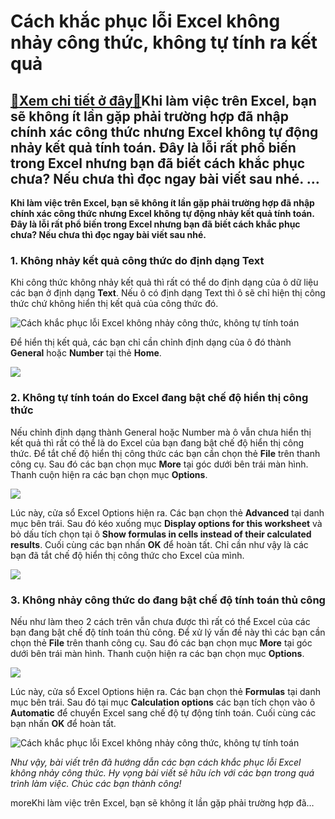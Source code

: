Cách khắc phục lỗi Excel không nhảy công thức, không tự tính ra kết quả
=======================================================================

[:gift:Xem chi tiết ở đây:gift:](https://hddtvn.com/cach-khac-phuc-loi-excel-khong-nhay-cong-thuc-khong-tu-tinh-ra-ket-qua/)Khi làm việc trên Excel, bạn sẽ không ít lần gặp phải trường hợp đã nhập chính xác công thức nhưng Excel không tự động nhảy kết quả tính toán. Đây là lỗi rất phổ biến trong Excel nhưng bạn đã biết cách khắc phục chưa? Nếu chưa thì đọc ngay bài viết sau nhé. …
-------------------------------------------------------------------------------------------------------------------------------------------------------------------------------------------------------------------------------------------------------------------

**Khi làm việc trên Excel, bạn sẽ không ít lần gặp phải trường hợp đã nhập chính xác công thức nhưng Excel không tự động nhảy kết quả tính toán. Đây là lỗi rất phổ biến trong Excel nhưng bạn đã biết cách khắc phục chưa? Nếu chưa thì đọc ngay bài viết sau nhé.**


### 1. Không nhảy kết quả công thức do định dạng Text


Khi công thức không nhảy kết quả thì rất có thể do định dạng của ô dữ liệu các bạn ở định dạng **Text**. Nếu ô có định dạng Text thì ô sẽ chỉ hiện thị công thức chứ không hiển thị kết quả của công thức đó.


![Cách khắc phục lỗi Excel không nhảy công thức, không tự tính toán](https://hddtvn.com/wp-content/uploads/2021/01/cGm5M53.png "Cách khắc phục lỗi Excel không nhảy công thức, không tự tính toán")


Để hiển thị kết quả, các bạn chỉ cần chỉnh định dạng của ô đó thành **General** hoặc **Number** tại thẻ **Home**.


![](https://hddtvn.com/wp-content/uploads/2021/01/dmTOQKD.png)


### 2. Không tự tính toán do Excel đang bật chế độ hiển thị công thức


Nếu chỉnh định dạng thành General hoặc Number mà ô vẫn chưa hiển thị kết quả thì rất có thể là do Excel của bạn đang bật chế độ hiển thị công thức. Để tắt chế độ hiển thị công thức các bạn cần chọn thẻ **File** trên thanh công cụ. Sau đó các bạn chọn mục **More** tại góc dưới bên trái màn hình. Thanh cuộn hiện ra các bạn chọn mục **Options**.


![](https://hddtvn.com/wp-content/uploads/2021/01/vlsRvFu.png)


Lúc này, cửa sổ Excel Options hiện ra. Các bạn chọn thẻ **Advanced** tại danh mục bên trái. Sau đó kéo xuống mục **Display options for this worksheet** và bỏ dấu tích chọn tại ô **Show formulas in cells instead of their calculated results**. Cuối cùng các bạn nhấn **OK** để hoàn tất. Chỉ cần như vậy là các bạn đã tắt chế độ hiển thị công thức cho Excel của mình.


![](https://hddtvn.com/wp-content/uploads/2021/01/ybQcOhO.png)


### 3. Không nhảy công thức do đang bật chế độ tính toán thủ công


Nếu như làm theo 2 cách trên vẫn chưa được thì rất có thể Excel của các bạn đang bật chế độ tính toán thủ công. Để xử lý vấn đề này thì các bạn cần chọn thẻ **File** trên thanh công cụ. Sau đó các bạn chọn mục **More** tại góc dưới bên trái màn hình. Thanh cuộn hiện ra các bạn chọn mục **Options**.


![](https://hddtvn.com/wp-content/uploads/2021/01/vlsRvFu.png)


Lúc này, cửa sổ Excel Options hiện ra. Các bạn chọn thẻ **Formulas** tại danh mục bên trái. Sau đó tại mục **Calculation options** các bạn tích chọn vào ô **Automatic** để chuyển Excel sang chế độ tự động tính toán. Cuối cùng các bạn nhấn **OK** để hoàn tất.


![Cách khắc phục lỗi Excel không nhảy công thức, không tự tính toán](https://hddtvn.com/wp-content/uploads/2021/01/jQ8K7CL.png "Cách khắc phục lỗi Excel không nhảy công thức, không tự tính toán")


*Như vậy, bài viết trên đã hướng dẫn các bạn cách khắc phục lỗi Excel không nhảy công thức. Hy vọng bài viết sẽ hữu ích với các bạn trong quá trình làm việc. Chúc các bạn thành công!*


moreKhi làm việc trên Excel, bạn sẽ không ít lần gặp phải trường hợp đã…

